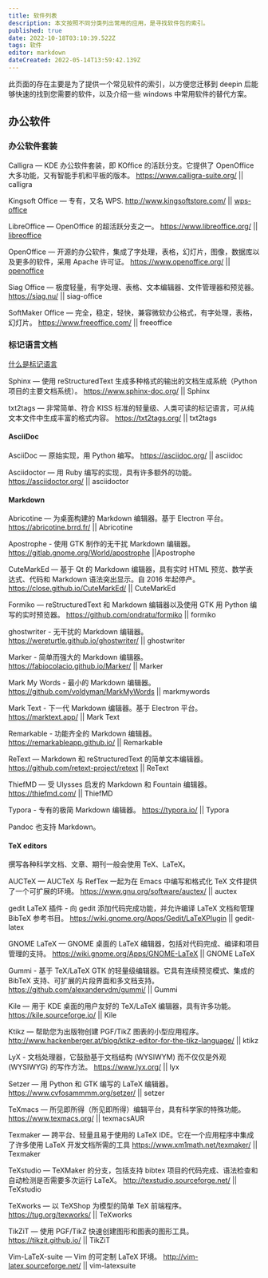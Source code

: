 ```yaml
---
title: 软件列表
description: 本文按照不同分类列出常用的应用，是寻找软件包的索引。
published: true
date: 2022-10-18T03:10:39.522Z
tags: 软件
editor: markdown
dateCreated: 2022-05-14T13:59:42.139Z
---
```



此页面的存在主要是为了提供一个常见软件的索引，以方便您迁移到 deepin 后能够快速的找到您需要的软件，以及介绍一些 windows 中常用软件的替代方案。

## 办公软件

### 办公软件套装

Calligra — KDE 办公软件套装，即 KOffice 的活跃分支。它提供了 OpenOffice 大多功能，又有智能手机和平板的版本。
https://www.calligra-suite.org/ || calligra

Kingsoft Office — 专有，又名 WPS.
http://www.kingsoftstore.com/ || [wps-office](https://wiki.deepin.org/zh/%E8%BD%AF%E4%BB%B6/%E5%8A%9E%E5%85%AC/Office%E4%B8%89%E4%BB%B6%E5%A5%97/WPS_Office)

LibreOffice — OpenOffice 的超活跃分支之一。
https://www.libreoffice.org/ || [libreoffice](https://wiki.deepin.org/zh/%E8%BD%AF%E4%BB%B6/%E5%8A%9E%E5%85%AC/Office%E4%B8%89%E4%BB%B6%E5%A5%97/LibreOffice)

OpenOffice — 开源的办公软件，集成了字处理，表格，幻灯片，图像，数据库以及更多的软件，采用 Apache 许可证。
https://www.openoffice.org/ || [openoffice](https://wiki.deepin.org/zh/%E8%BD%AF%E4%BB%B6/%E5%8A%9E%E5%85%AC/Office%E4%B8%89%E4%BB%B6%E5%A5%97/OpenOffice)

Siag Office — 极度轻量，有字处理、表格、文本编辑器、文件管理器和预览器。
https://siag.nu/ || siag-office

SoftMaker Office — 完全，稳定，轻快，兼容微软办公格式，有字处理，表格，幻灯片。
https://www.freeoffice.com/ || freeoffice

### 标记语言文档

[什么是标记语言](https://baike.baidu.com/item/%E6%A0%87%E8%AE%B0%E8%AF%AD%E8%A8%80/5964436)

Sphinx — 使用 reStructuredText 生成多种格式的输出的文档生成系统（Python 项目的主要文档系统）。
https://www.sphinx-doc.org/ || Sphinx

txt2tags — 非常简单、符合 KISS 标准的轻量级、人类可读的标记语言，可从纯文本文件中生成丰富的格式内容。
https://txt2tags.org/ || txt2tags

#### AsciiDoc

AsciiDoc — 原始实现，用 Python 编写。
https://asciidoc.org/ || asciidoc

Asciidoctor — 用 Ruby 编写的实现，具有许多额外的功能。
https://asciidoctor.org/ || asciidoctor

#### Markdown

Abricotine — 为桌面构建的 Markdown 编辑器。基于 Electron 平台。
https://abricotine.brrd.fr/ || Abricotine 

Apostrophe - 使用 GTK 制作的无干扰 Markdown 编辑器。
https://gitlab.gnome.org/World/apostrophe ||Apostrophe

CuteMarkEd — 基于 Qt 的 Markdown 编辑器，具有实时 HTML 预览、数学表达式、代码和 Markdown 语法突出显示。自 2016 年起停产。
https://close.github.io/CuteMarkEd/ || CuteMarkEd

Formiko — reStructuredText 和 Markdown 编辑器以及使用 GTK 用 Python 编写的实时预览器。
https://github.com/ondratu/formiko || formiko

ghostwriter - 无干扰的 Markdown 编辑器。
https://wereturtle.github.io/ghostwriter/ || ghostwriter

Marker - 简单而强大的 Markdown 编辑器。
https://fabiocolacio.github.io/Marker/ || Marker

Mark My Words - 最小的 Markdown 编辑器。
https://github.com/voldyman/MarkMyWords || markmywords

Mark Text - 下一代 Markdown 编辑器。基于 Electron 平台。
https://marktext.app/ || Mark Text

Remarkable - 功能齐全的 Markdown 编辑器。
https://remarkableapp.github.io/ || Remarkable

ReText — Markdown 和 reStructuredText 的简单文本编辑器。
https://github.com/retext-project/retext || ReText

ThiefMD — 受 Ulysses 启发的 Markdown 和 Fountain 编辑器。
https://thiefmd.com/ || ThiefMD 

Typora - 专有的极简 Markdown 编辑器。
https://typora.io/ || Typora

Pandoc 也支持 Markdown。

#### TeX editors

撰写各种科学文档、文章、期刊一般会使用 TeX、LaTeX。

AUCTeX — AUCTeX 与 RefTex 一起为在 Emacs 中编写和格式化 TeX 文件提供了一个可扩展的环境。
https://www.gnu.org/software/auctex/ || auctex

gedit LaTeX 插件 - 向 gedit 添加代码完成功能，并允许编译 LaTeX 文档和管理 BibTeX 参考书目。
https://wiki.gnome.org/Apps/Gedit/LaTeXPlugin || gedit-latex

GNOME LaTeX — GNOME 桌面的 LaTeX 编辑器，包括对代码完成、编译和项目管理的支持。
https://wiki.gnome.org/Apps/GNOME-LaTeX || GNOME LaTeX

Gummi - 基于 TeX/LaTeX GTK 的轻量级编辑器。它具有连续预览模式、集成的 BibTeX 支持、可扩展的片段界面和多文档支持。
https://github.com/alexandervdm/gummi/ || Gummi 

Kile — 用于 KDE 桌面的用户友好的 TeX/LaTeX 编辑器，具有许多功能。
https://kile.sourceforge.io/ || Kile

Ktikz — 帮助您为出版物创建 PGF/TikZ 图表的小型应用程序。
http://www.hackenberger.at/blog/ktikz-editor-for-the-tikz-language/ || ktikz

LyX - 文档处理器，它鼓励基于文档结构 (WYSIWYM) 而不仅仅是外观 (WYSIWYG) 的写作方法。
https://www.lyx.org/ || lyx

Setzer — 用 Python 和 GTK 编写的 LaTeX 编辑器。
https://www.cvfosammmm.org/setzer/ || setzer

TeXmacs — 所见即所得（所见即所得）编辑平台，具有科学家的特殊功能。
https://www.texmacs.org/ || texmacsAUR

Texmaker — 跨平台、轻量且易于使用的 LaTeX IDE。它在一个应用程序中集成了许多使用 LaTeX 开发文档所需的工具
https://www.xm1math.net/texmaker/ || Texmaker

TeXstudio — TeXMaker 的分支，包括支持 bibtex 项目的代码完成、语法检查和自动检测是否需要多次运行 LaTeX。
http://texstudio.sourceforge.net/ || TeXstudio

TeXworks — 以 TeXShop 为模型的简单 TeX 前端程序。
https://tug.org/texworks/ || TeXworks

TikZiT — 使用 PGF/TikZ 快速创建图形和图表的图形工具。
https://tikzit.github.io/ || TikZiT

Vim-LaTeX-suite — Vim 的可定制 LaTeX 环境。
http://vim-latex.sourceforge.net/ || vim-latexsuite

